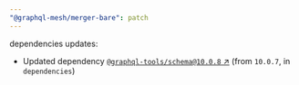 ```yaml
---
"@graphql-mesh/merger-bare": patch
---
```

dependencies updates:
  - Updated dependency [`@graphql-tools/schema@10.0.8` ↗︎](https://www.npmjs.com/package/@graphql-tools/schema/v/10.0.8) (from `10.0.7`, in `dependencies`)
